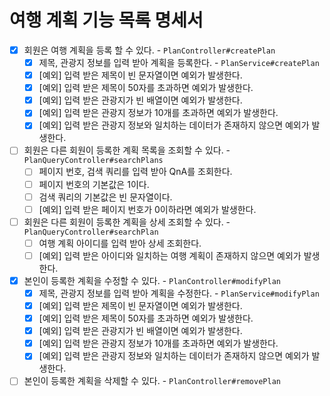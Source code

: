 # 여행 계획 기능 목록 명세서

* [x] 회원은 여행 계획을 등록 할 수 있다. - `PlanController#createPlan`
  * [x] 제목, 관광지 정보를 입력 받아 계획을 등록한다. - `PlanService#createPlan`
  * [x] [예외] 입력 받은 제목이 빈 문자열이면 예외가 발생한다.
  * [x] [예외] 입력 받은 제목이 50자를 초과하면 예외가 발생한다.
  * [x] [예외] 입력 받은 관광지가 빈 배열이면 예외가 발생한다.
  * [x] [예외] 입력 받은 관광지 정보가 10개를 초과하면 예외가 발생한다.
  * [x] [예외] 입력 받은 관광지 정보와 일치하는 데이터가 존재하지 않으면 예외가 발생한다.
* [ ] 회원은 다른 회원이 등록한 계획 목록을 조회할 수 있다. - `PlanQueryController#searchPlans`
  * [ ] 페이지 번호, 검색 쿼리를 입력 받아 QnA를 조회한다.
  * [ ] 페이지 번호의 기본값은 1이다.
  * [ ] 검색 쿼리의 기본값은 빈 문자열이다.
  * [ ] [예외] 입력 받은 페이지 번호가 0이하라면 예외가 발생한다.
* [ ] 회원은 다른 회원이 등록한 계획을 상세 조회할 수 있다. - `PlanQueryController#searchPlan`
  * [ ] 여행 계획 아이디를 입력 받아 상세 조회한다.
  * [ ] [예외] 입력 받은 아이디와 일치하는 여행 계획이 존재하지 않으면 예외가 발생한다.
* [x] 본인이 등록한 계획을 수정할 수 있다. - `PlanController#modifyPlan`
  * [x] 제목, 관광지 정보를 입력 받아 계획을 수정한다. - `PlanService#modifyPlan`
  * [x] [예외] 입력 받은 제목이 빈 문자열이면 예외가 발생한다.
  * [x] [예외] 입력 받은 제목이 50자를 초과하면 예외가 발생한다.
  * [x] [예외] 입력 받은 관광지가 빈 배열이면 예외가 발생한다.
  * [x] [예외] 입력 받은 관광지 정보가 10개를 초과하면 예외가 발생한다.
  * [x] [예외] 입력 받은 관광지 정보와 일치하는 데이터가 존재하지 않으면 예외가 발생한다.
* [ ] 본인이 등록한 계획을 삭제할 수 있다. - `PlanController#removePlan`
